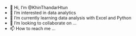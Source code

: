 - 👋 Hi, I’m @KhinThandarHtun 
- 👀 I’m interested in data analytics
- 🌱 I’m currently learning data analysis with Excel and Python
- 💞️ I’m looking to collaborate on ...
- 📫 How to reach me ...

<!---
KhinThandarHtun/KhinThandarHtun is a ✨ special ✨ repository because its `README.md` (this file) appears on your GitHub profile.
You can click the Preview link to take a look at your changes.
--->
